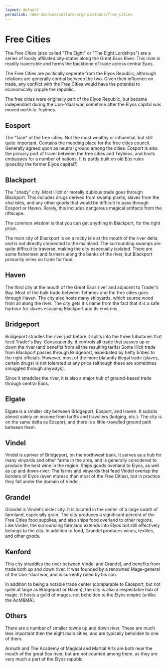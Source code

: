 ```yaml
---
layout: default
permalink: /dae-machina/culture/organizations/free_cities
---
```


# Free Cities

The *Free Cities* (also called "The Eight" or "The Eight Lordships") are a series of loosly affiliated city-states along the Great Eaos River.
This river is readily traversible and forms the backbone of trade across central Eaos.

The Free Cities are politically seperate from the Elyos Republic, althrough relations are generally cordial between the two. Given their influence on trade, 
any conflict with the Free Cities would have the potential to economically cripple the republic.

The free cities were originally part of the Elyos Republic, but became independant during the Uon-'daal war, sometime after the Elyos capital was moved north to Teylmos.

## Eosport

The "face" of the free cities. Not the most wealthy or influential, but still quite important. Contains the meeding place for the free cities council.
Generally agreed upon as neutral ground among the cities. 
Eosport is also the primary port of travel between the free cities and Teylmos, and hosts embassies for a number of nations.
It is partly built on old Eos ruins (possibly the former Elyos capital?)

## Blackport

The "shady" city. Most illicit or morally dubious trade goes through Blackport. This includes drugs derived from swamp plants, slaves from the xhal isles, and any other goods 
that would be difficult to pass through Eosport or Haven. Rarely, this includes dangerous magical artifacts from the riftscape.

The common wisdom is that you can get anything in Blackport, for the right price.

The main city of Blackport is on a rocky isle at the mouth of the river delta, and is not directly connected to the mainland. The surrounding swamps are quite difficult to traverse, making the city especually isolated.
There are some fishermen and farmers along the banks of the river, but Blackport primarilly relies on trade for food.

## Haven

The third city at the mouth of the Great Eaos river and adjacent to Trader's Bay. Most of the bulk trade between Tethmos and the free cities goes through Haven. 
The city also hosts many shipyards, which source wood from all along the river. 
The city gets it's name from the fact that it is a safe harbour for slaves escaping Blackport and its environs.

## Bridgeport

Bridgeport stradles the river just before it splits into the three tributaries that feed Trader's Bay. Consequently, it controls all trade that passes up or down the river (and benefits from all the resulting tarifs)
Some illicit trade from Blackport passes through Bridgeport, expediated by hefty bribes to the right officials. However, most of the more blatantly illegal trade (slaves, certain drugs) is not tolerated at any price 
(although these are sometimes smuggled through anyways). 

Since it straddles the river, it is also a major hub of ground-based trade through central Eaos.

## Elgate

Elgate is a smaller city between Bridgeport, Eosport, and Haven. It subsits almost solely on income from tariffs and travellers (lodging, etc.). 
The city is on the same delta as Eosport, and there is a little-travelled ground path between them.

## Vindel

Vindel is upriver of Bridgeport, on the northwest bank. It serves as a hub for many vinyards and other farms in the area, and is generally considered to produce the best wine in the region. 
Ships goods overland to Elyos, as well as up and down-river.
The farms and vinyards that feed Vindel overlap the borders of Elyos (even moreso than most of the Free Cities), but in practice they fall under the domain of Vindel.

## Grandel

Grandel is Vindel's sister city. It is located in the center of a large swath of farmland, especially grain. The city produces a significant percent of the Free Cities food supplies, and also ships food overland to other regions.
Like Vindel, the surrounding farmland extends into Elyos but still effectively belongs to the city.
In addition to food, Grandel produces wines, textiles, and other goods.

## Kenford

This city straddles the river between Vindel and Grandel, and benefits from trade both up and down river. 
It was founded by a renowned Mage-general of the Uon-'daal war, and is currently ruled by his son.

In addition to being a notable trade center (comparable to Eaosport, but not quite at large as Bridgeport or Haven), the city is also a respectable hub of magic.
It hosts a guild of mages, not beholden to the Elyos empire (unlike the AoM&MA). 

## Others

There are a number of smaller towns up and down river. These are much less important then the eight main cities, and are typically beholden to one of them.

Armuth and The Academy of Magical and Martial Arts are both near the mouth of the great Eos river, but are not counted among them, as they are very much a part of the Elyos republc.
